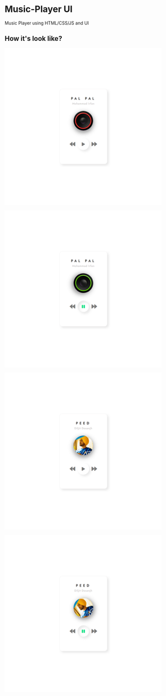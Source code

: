 # Music-Player UI
Music Player using HTML/CSS/JS and UI

## How it's look like?

![alt text](https://github.com/SSukhvant/Music-Player/blob/main/Screenshots/Screenshot1.png)

![alt text](https://github.com/SSukhvant/Music-Player/blob/main/Screenshots/Screenshot2.png)

![alt text](https://github.com/SSukhvant/Music-Player/blob/main/Screenshots/Screenshot3.png)

![alt text](https://github.com/SSukhvant/Music-Player/blob/main/Screenshots/Screenshot4.png)
